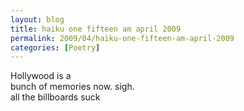 ```yaml
---
layout: blog
title: haiku one fifteen am april 2009
permalink: 2009/04/haiku-one-fifteen-am-april-2009
categories: [Poetry]
---
```


<p>Hollywood is a<br />
bunch of memories now. sigh.<br />
all the billboards suck</p>
